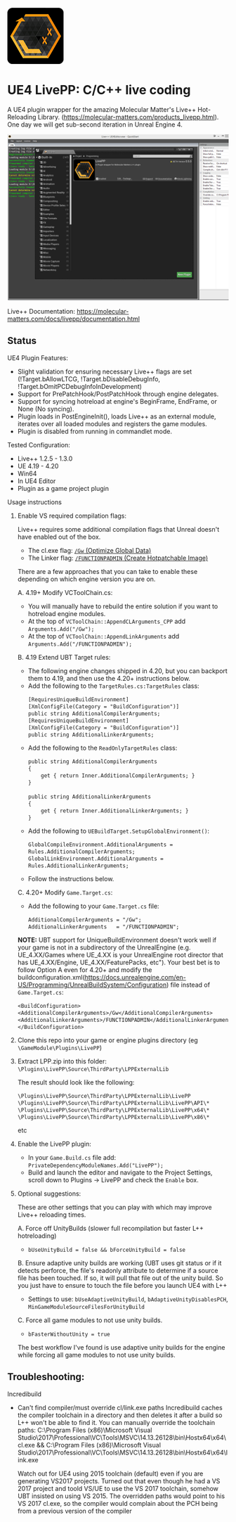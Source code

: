 ![](Resources/Icon128.png)

# UE4 LivePP: C/C++ live coding

A UE4 plugin wrapper for the amazing Molecular Matter's Live++ Hot-Reloading Library. (https://molecular-matters.com/products_livepp.html).
One day we will get sub-second iteration in Unreal Engine 4.

![](doc/Screenshot.png)

Live++ Documentation:
https://molecular-matters.com/docs/livepp/documentation.html

Status
------

UE4 Plugin Features:

- Slight validation for ensuring necessary Live++ flags are set (!Target.bAllowLTCG, !Target.bDisableDebugInfo, !Target.bOmitPCDebugInfoInDevelopment)
- Support for PrePatchHook/PostPatchHook through engine delegates.
- Support for syncing hotreload at engine's BeginFrame, EndFrame, or None (No syncing).
- Plugin loads in PostEngineInit(), loads Live++ as an external module, iterates over all loaded modules and registers the game modules.
- Plugin is disabled from running in commandlet mode.

Tested Configuration:
  - Live++ 1.2.5 - 1.3.0
  - UE 4.19 - 4.20
  - Win64
  - In UE4 Editor
  - Plugin as a game project plugin

Usage instructions

1. Enable VS required compilation flags:

	Live++ requires some additional compilation flags that Unreal doesn't have enabled out of the box.

	- The cl.exe flag: [`/Gw` (Optimize Global Data)](https://msdn.microsoft.com/en-us/library/dn305952.aspx?f=255&MSPPError=-2147217396)
	- The Linker flag: [`/FUNCTIONPADMIN` (Create Hotpatchable Image)](https://docs.microsoft.com/en-us/cpp/build/reference/functionpadmin-create-hotpatchable-image)

	There are a few approaches that you can take to enable these depending on which engine version you are on.

	A. 4.19+ Modify VCToolChain.cs:
	
	- You will manually have to rebuild the entire solution if you want to hotreload engine modules.
	- At the top of `VCToolChain::AppendCLArguments_CPP` add `Arguments.Add("/Gw");`
	- At the top of `VCToolChain::AppendLinkArguments` add `Arguments.Add("/FUNCTIONPADMIN");`

	B. 4.19 Extend UBT Target rules:
	
	- The following engine changes shipped in 4.20, but you can backport them to 4.19, and then use the 4.20+ instructions below.
	- Add the following to the `TargetRules.cs:TargetRules` class:
		```
		[RequiresUniqueBuildEnvironment]
		[XmlConfigFile(Category = "BuildConfiguration")]
		public string AdditionalCompilerArguments;
		[RequiresUniqueBuildEnvironment]
		[XmlConfigFile(Category = "BuildConfiguration")]
		public string AdditionalLinkerArguments;
		```
	- Add the following to the `ReadOnlyTargetRules` class:
		```
		public string AdditionalCompilerArguments
		{
			get { return Inner.AdditionalCompilerArguments; }
		}
		
		public string AdditionalLinkerArguments
		{
			get { return Inner.AdditionalLinkerArguments; }
		}
		```
	- Add the following to `UEBuildTarget.SetupGlobalEnvironment()`:
		```
		GlobalCompileEnvironment.AdditionalArguments = Rules.AdditionalCompilerArguments;
		GlobalLinkEnvironment.AdditionalArguments = Rules.AdditionalLinkerArguments;
		```
	- Follow the instructions below.

	C. 4.20+ Modify `Game.Target.cs`:

	- Add the following to your `Game.Target.cs` file:
		```
		AdditionalCompilerArguments = "/Gw";
		AdditionalLinkerArguments   = "/FUNCTIONPADMIN";
		```

	**NOTE:** UBT support for UniqueBuildEnvironment doesn't work well if your game is not in a subdirectory of the UnrealEngine (e.g. UE_4.XX/Games where UE_4.XX is your UnrealEngine root director that has UE_4.XX/Engine, UE_4.XX/FeaturePacks, etc").  Your best bet is to follow Option A even for 4.20+ and modify the buildconfiguration.xml(https://docs.unrealengine.com/en-US/Programming/UnrealBuildSystem/Configuration) file instead of `Game.Target.cs`:

	```
	<BuildConfiguration>
	<AdditionalCompilerArguments>/Gw</AdditionalCompilerArguments>
	<AdditionalLinkerArguments>/FUNCTIONPADMIN</AdditionalLinkerArguments>
	</BuildConfiguration>
	```

2. Clone this repo into your game or engine plugins directory (eg `\GameModule\Plugins\LivePP`)

3. Extract LPP.zip into this folder: `\Plugins\LivePP\Source\ThirdParty\LPPExternalLib`

	The result should look like the following:

	```
	\Plugins\LivePP\Source\ThirdParty\LPPExternalLib\LivePP
	\Plugins\LivePP\Source\ThirdParty\LPPExternalLib\LivePP\API\*
	\Plugins\LivePP\Source\ThirdParty\LPPExternalLib\LivePP\x64\*
	\Plugins\LivePP\Source\ThirdParty\LPPExternalLib\LivePP\x86\*
	```

	etc

4. Enable the LivePP plugin:

	- In your `Game.Build.cs` file add: `PrivateDependencyModuleNames.Add("LivePP");`
	- Build and launch the editor and navigate to the Project Settings, scroll down to Plugins -> LivePP and check the `Enable` box.

5. Optional suggestions:

	These are other settings that you can play with which may improve Live++ reloading times.

	A. Force off UnityBuilds (slower full recompilation but faster L++ hotreloading)
	
	- `bUseUnityBuild = false && bForceUnityBuild = false`

	B. Ensure adaptive unity builds are working (UBT uses git status or if it detects perforce, the file's readonly attribute
	to determine if a source file has been touched. If so, it will pull that file out of the unity build. So you just have to
	ensure to touch the file before you launch UE4 with L++

	- Settings to use: `bUseAdaptiveUnityBuild`, `bAdaptiveUnityDisablesPCH`, `MinGameModuleSourceFilesForUnityBuild`

	C. Force all game modules to not use unity builds.

	- `bFasterWithoutUnity = true`

	The best workflow I've found is use adaptive unity builds for the engine while forcing all game modules to not use unity builds.

Troubleshooting:
----------

Incredibuild
* Can't find compiler/must override cl/link.exe paths
	Incredibuild caches the compiler toolchain in a directory and then deletes it after a build so L++ won't be able to find it.
	You can manually override the toolchain paths: C:\Program Files (x86)\Microsoft Visual Studio\2017\Professional\VC\Tools\MSVC\14.13.26128\bin\Hostx64\x64\cl.exe && C:\Program Files (x86)\Microsoft Visual Studio\2017\Professional\VC\Tools\MSVC\14.13.26128\bin\Hostx64\x64\link.exe

	Watch out for UE4 using 2015 toolchain (default) even if you are generating VS2017 projects.
	Turned out that even though he had a VS 2017 project and toold VS/UE to use the VS 2017 toolchain, somehow UBT insisted on using VS 2015. The overridden paths would point to his VS 2017 cl.exe, so the compiler would complain about the PCH being from a previous version of the compiler
